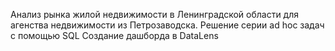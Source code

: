 Анализ рынка жилой недвижимости в Ленинградской области для агенства недвижимости из Петрозаводска.
Решение серии ad hoc задач с помощью SQL
Создание дашборда в DataLens
